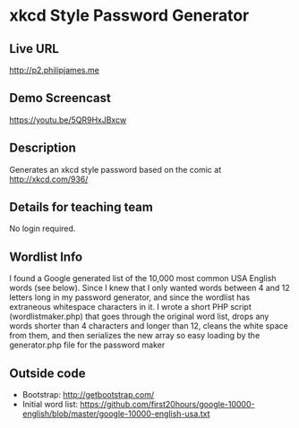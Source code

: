 # xkcd Style Password Generator

## Live URL
<http://p2.philipjames.me>

## Demo Screencast
<https://youtu.be/5QR9HxJBxcw>

## Description
Generates an xkcd style password based on the comic at <http://xkcd.com/936/>

## Details for teaching team
No login required.

## Wordlist Info
I found a Google generated list of the 10,000 most common USA English words (see below). Since I knew that I only wanted words between 4 and 12 letters long in my password generator, and since the wordlist has extraneous whitespace characters in it. I wrote a short PHP script (wordlistmaker.php) that goes through the original word list, drops any words shorter than 4 characters and longer than 12, cleans the white space from them, and then serializes the new array so easy loading by the generator.php file for the password maker

## Outside code
* Bootstrap: <http://getbootstrap.com/>
* Initial word list: <https://github.com/first20hours/google-10000-english/blob/master/google-10000-english-usa.txt>